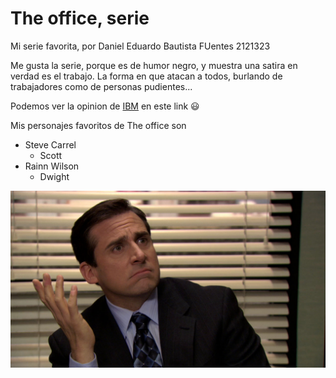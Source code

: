 
# The office, serie

Mi serie favorita, por Daniel Eduardo Bautista FUentes
2121323

Me gusta la serie, porque es de humor negro, y muestra una satira
en verdad es el trabajo. La forma en que atacan a todos, burlando
de trabajadores como de personas pudientes...

Podemos ver la opinion de [IBM](https://www.imdb.com/title/tt0386676/) en este link 😃

Mis personajes favoritos de The office son
-   Steve Carrel
    - Scott
-   Rainn Wilson
    - Dwight

![Imagen de Scott](/assets/img-bg)
